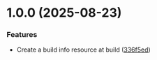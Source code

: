 # 1.0.0 (2025-08-23)


### Features

* Create a build info resource at build ([336f5ed](https://github.com/freakshowstudio/com.freakshowstudio.buildinfo/commit/336f5edcacfe4873cde55e616c84aeff8d8f7159))
